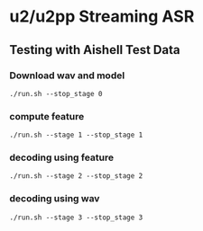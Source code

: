 # u2/u2pp Streaming ASR 

## Testing with Aishell Test Data

### Download wav and model

```
./run.sh --stop_stage 0
```

### compute feature

```
./run.sh --stage 1 --stop_stage 1
```

### decoding using feature

```
./run.sh --stage 2 --stop_stage 2
```

### decoding using wav

```
./run.sh --stage 3 --stop_stage 3
```
